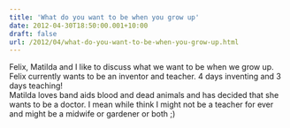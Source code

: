 ```yaml
---
title: 'What do you want to be when you grow up'
date: 2012-04-30T18:50:00.001+10:00
draft: false
url: /2012/04/what-do-you-want-to-be-when-you-grow-up.html
---
```


Felix, Matilda and I like to discuss what we want to be when we grow up. Felix currently wants to be an inventor and teacher. 4 days inventing and 3 days teaching!  
Matilda loves band aids blood and dead animals and has decided that she wants to be a doctor. I mean while think I might not be a teacher for ever and might be a midwife or gardener or both ;)